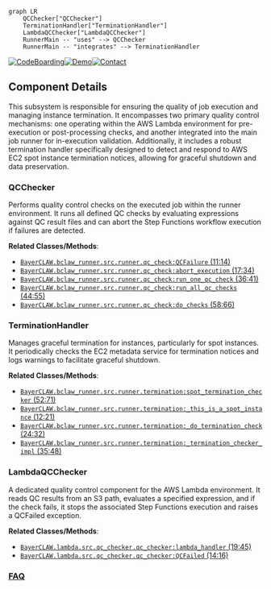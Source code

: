 ```mermaid
graph LR
    QCChecker["QCChecker"]
    TerminationHandler["TerminationHandler"]
    LambdaQCChecker["LambdaQCChecker"]
    RunnerMain -- "uses" --> QCChecker
    RunnerMain -- "integrates" --> TerminationHandler
```
[![CodeBoarding](https://img.shields.io/badge/Generated%20by-CodeBoarding-9cf?style=flat-square)](https://github.com/CodeBoarding/CodeBoarding)[![Demo](https://img.shields.io/badge/Try%20our-Demo-blue?style=flat-square)](https://www.codeboarding.org/demo)[![Contact](https://img.shields.io/badge/Contact%20us%20-%20contact@codeboarding.org-lightgrey?style=flat-square)](mailto:contact@codeboarding.org)

## Component Details

This subsystem is responsible for ensuring the quality of job execution and managing instance termination. It encompasses two primary quality control mechanisms: one operating within the AWS Lambda environment for pre-execution or post-processing checks, and another integrated into the main job runner for in-execution validation. Additionally, it includes a robust termination handler specifically designed to detect and respond to AWS EC2 spot instance termination notices, allowing for graceful shutdown and data preservation.

### QCChecker
Performs quality control checks on the executed job within the runner environment. It runs all defined QC checks by evaluating expressions against QC result files and can abort the Step Functions workflow execution if failures are detected.


**Related Classes/Methods**:

- <a href="https://github.com/Bayer-Group/BayerCLAW/blob/master/bclaw_runner/src/runner/qc_check.py#L11-L14" target="_blank" rel="noopener noreferrer">`BayerCLAW.bclaw_runner.src.runner.qc_check:QCFailure` (11:14)</a>
- <a href="https://github.com/Bayer-Group/BayerCLAW/blob/master/bclaw_runner/src/runner/qc_check.py#L17-L34" target="_blank" rel="noopener noreferrer">`BayerCLAW.bclaw_runner.src.runner.qc_check:abort_execution` (17:34)</a>
- <a href="https://github.com/Bayer-Group/BayerCLAW/blob/master/bclaw_runner/src/runner/qc_check.py#L36-L41" target="_blank" rel="noopener noreferrer">`BayerCLAW.bclaw_runner.src.runner.qc_check:run_one_qc_check` (36:41)</a>
- <a href="https://github.com/Bayer-Group/BayerCLAW/blob/master/bclaw_runner/src/runner/qc_check.py#L44-L55" target="_blank" rel="noopener noreferrer">`BayerCLAW.bclaw_runner.src.runner.qc_check:run_all_qc_checks` (44:55)</a>
- <a href="https://github.com/Bayer-Group/BayerCLAW/blob/master/bclaw_runner/src/runner/qc_check.py#L58-L66" target="_blank" rel="noopener noreferrer">`BayerCLAW.bclaw_runner.src.runner.qc_check:do_checks` (58:66)</a>


### TerminationHandler
Manages graceful termination for instances, particularly for spot instances. It periodically checks the EC2 metadata service for termination notices and logs warnings to facilitate graceful shutdown.


**Related Classes/Methods**:

- <a href="https://github.com/Bayer-Group/BayerCLAW/blob/master/bclaw_runner/src/runner/termination.py#L52-L71" target="_blank" rel="noopener noreferrer">`BayerCLAW.bclaw_runner.src.runner.termination:spot_termination_checker` (52:71)</a>
- <a href="https://github.com/Bayer-Group/BayerCLAW/blob/master/bclaw_runner/src/runner/termination.py#L12-L21" target="_blank" rel="noopener noreferrer">`BayerCLAW.bclaw_runner.src.runner.termination:_this_is_a_spot_instance` (12:21)</a>
- <a href="https://github.com/Bayer-Group/BayerCLAW/blob/master/bclaw_runner/src/runner/termination.py#L24-L32" target="_blank" rel="noopener noreferrer">`BayerCLAW.bclaw_runner.src.runner.termination:_do_termination_check` (24:32)</a>
- <a href="https://github.com/Bayer-Group/BayerCLAW/blob/master/bclaw_runner/src/runner/termination.py#L35-L48" target="_blank" rel="noopener noreferrer">`BayerCLAW.bclaw_runner.src.runner.termination:_termination_checker_impl` (35:48)</a>


### LambdaQCChecker
A dedicated quality control component for the AWS Lambda environment. It reads QC results from an S3 path, evaluates a specified expression, and if the check fails, it stops the associated Step Functions execution and raises a QCFailed exception.


**Related Classes/Methods**:

- <a href="https://github.com/Bayer-Group/BayerCLAW/blob/master/lambda/src/qc_checker/qc_checker.py#L19-L45" target="_blank" rel="noopener noreferrer">`BayerCLAW.lambda.src.qc_checker.qc_checker:lambda_handler` (19:45)</a>
- <a href="https://github.com/Bayer-Group/BayerCLAW/blob/master/lambda/src/qc_checker/qc_checker.py#L14-L16" target="_blank" rel="noopener noreferrer">`BayerCLAW.lambda.src.qc_checker.qc_checker:QCFailed` (14:16)</a>




### [FAQ](https://github.com/CodeBoarding/GeneratedOnBoardings/tree/main?tab=readme-ov-file#faq)